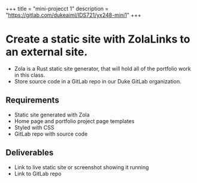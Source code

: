 +++
title = "mini-projecct 1"
description = "https://gitlab.com/dukeaiml/IDS721/yx248-mini1"
+++

# Create a static site with ZolaLinks to an external site.
- Zola is a Rust static site generator, that will hold all of the portfolio work in this class.
- Store source code in a GitLab repo in our Duke GitLab organization.

## Requirements
- Static site generated with Zola
- Home page and portfolio project page templates
- Styled with CSS
- GitLab repo with source code

## Deliverables
- Link to live static site or screenshot showing it running
- Link to GitLab repo
